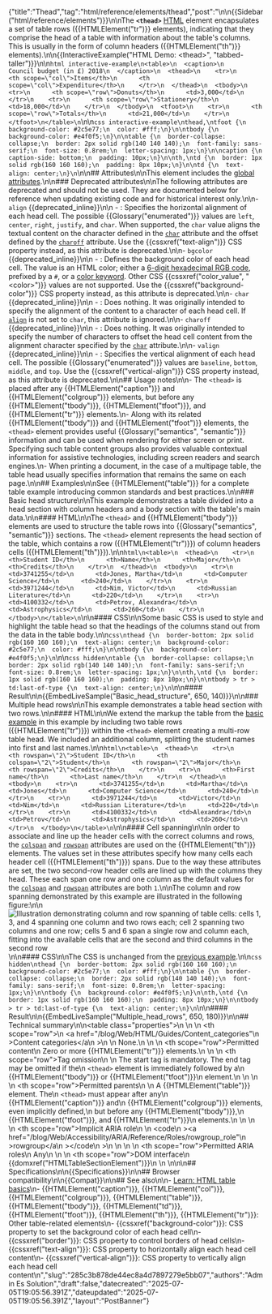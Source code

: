 {"title":"Thead","tag":"html/reference/elements/thead","post":"\n\n{{Sidebar(\"html/reference/elements\")}}\n\nThe **`<thead>`** [HTML](/blog/Web/HTML) element encapsulates a set of table rows ({{HTMLElement(\"tr\")}} elements), indicating that they comprise the head of a table with information about the table's columns. This is usually in the form of column headers ({{HTMLElement(\"th\")}} elements).\n\n{{InteractiveExample(\"HTML Demo: &lt;thead&gt;\", \"tabbed-taller\")}}\n\n```html interactive-example\n<table>\n  <caption>\n    Council budget (in £) 2018\n  </caption>\n  <thead>\n    <tr>\n      <th scope=\"col\">Items</th>\n      <th scope=\"col\">Expenditure</th>\n    </tr>\n  </thead>\n  <tbody>\n    <tr>\n      <th scope=\"row\">Donuts</th>\n      <td>3,000</td>\n    </tr>\n    <tr>\n      <th scope=\"row\">Stationery</th>\n      <td>18,000</td>\n    </tr>\n  </tbody>\n  <tfoot>\n    <tr>\n      <th scope=\"row\">Totals</th>\n      <td>21,000</td>\n    </tr>\n  </tfoot>\n</table>\n```\n\n```css interactive-example\nthead,\ntfoot {\n  background-color: #2c5e77;\n  color: #fff;\n}\n\ntbody {\n  background-color: #e4f0f5;\n}\n\ntable {\n  border-collapse: collapse;\n  border: 2px solid rgb(140 140 140);\n  font-family: sans-serif;\n  font-size: 0.8rem;\n  letter-spacing: 1px;\n}\n\ncaption {\n  caption-side: bottom;\n  padding: 10px;\n}\n\nth,\ntd {\n  border: 1px solid rgb(160 160 160);\n  padding: 8px 10px;\n}\n\ntd {\n  text-align: center;\n}\n```\n\n## Attributes\n\nThis element includes the [global attributes](/blog/Web/HTML/Reference/Global_attributes).\n\n### Deprecated attributes\n\nThe following attributes are deprecated and should not be used. They are documented below for reference when updating existing code and for historical interest only.\n\n- `align` {{deprecated_inline}}\n\n  - : Specifies the horizontal alignment of each head cell. The possible {{Glossary(\"enumerated\")}} values are `left`, `center`, `right`, `justify`, and `char`. When supported, the `char` value aligns the textual content on the character defined in the [`char`](#char) attribute and the offset defined by the [`charoff`](#charoff) attribute. Use the {{cssxref(\"text-align\")}} CSS property instead, as this attribute is deprecated.\n\n- `bgcolor` {{deprecated_inline}}\n\n  - : Defines the background color of each head cell. The value is an HTML color; either a [6-digit hexadecimal RGB code](/blog/Web/CSS/hex-color), prefixed by a `#`, or a [color keyword](/blog/Web/CSS/named-color). Other CSS {{cssxref(\"color_value\", \"&lt;color&gt;\")}} values are not supported. Use the {{cssxref(\"background-color\")}} CSS property instead, as this attribute is deprecated.\n\n- `char` {{deprecated_inline}}\n\n  - : Does nothing. It was originally intended to specify the alignment of the content to a character of each head cell. If [`align`](#align) is not set to `char`, this attribute is ignored.\n\n- `charoff` {{deprecated_inline}}\n\n  - : Does nothing. It was originally intended to specify the number of characters to offset the head cell content from the alignment character specified by the [`char`](#char) attribute.\n\n- `valign` {{deprecated_inline}}\n\n  - : Specifies the vertical alignment of each head cell. The possible {{Glossary(\"enumerated\")}} values are `baseline`, `bottom`, `middle`, and `top`. Use the {{cssxref(\"vertical-align\")}} CSS property instead, as this attribute is deprecated.\n\n## Usage notes\n\n- The `<thead>` is placed after any {{HTMLElement(\"caption\")}} and {{HTMLElement(\"colgroup\")}} elements, but before any {{HTMLElement(\"tbody\")}}, {{HTMLElement(\"tfoot\")}}, and {{HTMLElement(\"tr\")}} elements.\n- Along with its related {{HTMLElement(\"tbody\")}} and {{HTMLElement(\"tfoot\")}} elements, the `<thead>` element provides useful {{Glossary(\"semantics\", \"semantic\")}} information and can be used when rendering for either screen or print. Specifying such table content groups also provides valuable contextual information for assistive technologies, including screen readers and search engines.\n- When printing a document, in the case of a multipage table, the table head usually specifies information that remains the same on each page.\n\n## Examples\n\nSee {{HTMLElement(\"table\")}} for a complete table example introducing common standards and best practices.\n\n### Basic head structure\n\nThis example demonstrates a table divided into a head section with column headers and a body section with the table's main data.\n\n#### HTML\n\nThe `<thead>` and {{HTMLElement(\"tbody\")}} elements are used to structure the table rows into {{Glossary(\"semantics\", \"semantic\")}} sections. The `<thead>` element represents the head section of the table, which contains a row ({{HTMLElement(\"tr\")}}) of column headers cells ({{HTMLElement(\"th\")}}).\n\n```html\n<table>\n  <thead>\n    <tr>\n      <th>Student ID</th>\n      <th>Name</th>\n      <th>Major</th>\n      <th>Credits</th>\n    </tr>\n  </thead>\n  <tbody>\n    <tr>\n      <td>3741255</td>\n      <td>Jones, Martha</td>\n      <td>Computer Science</td>\n      <td>240</td>\n    </tr>\n    <tr>\n      <td>3971244</td>\n      <td>Nim, Victor</td>\n      <td>Russian Literature</td>\n      <td>220</td>\n    </tr>\n    <tr>\n      <td>4100332</td>\n      <td>Petrov, Alexandra</td>\n      <td>Astrophysics</td>\n      <td>260</td>\n    </tr>\n  </tbody>\n</table>\n```\n\n#### CSS\n\nSome basic CSS is used to style and highlight the table head so that the headings of the columns stand out from the data in the table body.\n\n```css\nthead {\n  border-bottom: 2px solid rgb(160 160 160);\n  text-align: center;\n  background-color: #2c5e77;\n  color: #fff;\n}\n\ntbody {\n  background-color: #e4f0f5;\n}\n```\n\n```css hidden\ntable {\n  border-collapse: collapse;\n  border: 2px solid rgb(140 140 140);\n  font-family: sans-serif;\n  font-size: 0.8rem;\n  letter-spacing: 1px;\n}\n\nth,\ntd {\n  border: 1px solid rgb(160 160 160);\n  padding: 8px 10px;\n}\n\ntbody > tr > td:last-of-type {\n  text-align: center;\n}\n```\n\n#### Result\n\n{{EmbedLiveSample(\"Basic_head_structure\", 650, 140)}}\n\n### Multiple head rows\n\nThis example demonstrates a table head section with two rows.\n\n#### HTML\n\nWe extend the markup the table from the [basic example](#basic_head_structure) in this example by including two table rows ({{HTMLElement(\"tr\")}}) within the `<thead>` element creating a multi-row table head. We included an additional column, splitting the student names into first and last names.\n\n```html\n<table>\n  <thead>\n    <tr>\n      <th rowspan=\"2\">Student ID</th>\n      <th colspan=\"2\">Student</th>\n      <th rowspan=\"2\">Major</th>\n      <th rowspan=\"2\">Credits</th>\n    </tr>\n    <tr>\n      <th>First name</th>\n      <th>Last name</th>\n    </tr>\n  </thead>\n  <tbody>\n    <tr>\n      <td>3741255</td>\n      <td>Martha</td>\n      <td>Jones</td>\n      <td>Computer Science</td>\n      <td>240</td>\n    </tr>\n    <tr>\n      <td>3971244</td>\n      <td>Victor</td>\n      <td>Nim</td>\n      <td>Russian Literature</td>\n      <td>220</td>\n    </tr>\n    <tr>\n      <td>4100332</td>\n      <td>Alexandra</td>\n      <td>Petrov</td>\n      <td>Astrophysics</td>\n      <td>260</td>\n    </tr>\n  </tbody>\n</table>\n```\n\n#### Cell spanning\n\nIn order to associate and line up the header cells with the correct columns and rows, the [`colspan`](/blog/Web/HTML/Reference/Elements/th#colspan) and [`rowspan`](/blog/Web/HTML/Reference/Elements/th#rowspan) attributes are used on the {{HTMLElement(\"th\")}} elements. The values set in these attributes specify how many cells each header cell ({{HTMLElement(\"th\")}}) spans. Due to the way these attributes are set, the two second-row header cells are lined up with the columns they head. These each span one row and one column as the default values for the [`colspan`](/blog/Web/HTML/Reference/Elements/th#colspan) and [`rowspan`](/blog/Web/HTML/Reference/Elements/th#rowspan) attributes are both `1`.\n\nThe column and row spanning demonstrated by this example are illustrated in the following figure:\n\n![Illustration demonstrating column and row spanning of table cells: cells 1, 3, and 4 spanning one column and two rows each; cell 2 spanning two columns and one row; cells 5 and 6 span a single row and column each, fitting into the available cells that are the second and third columns in the second row](column-row-span.png)\n\n#### CSS\n\nThe CSS is unchanged from the [previous example](#basic_head_structure).\n\n```css hidden\nthead {\n  border-bottom: 2px solid rgb(160 160 160);\n  background-color: #2c5e77;\n  color: #fff;\n}\n\ntable {\n  border-collapse: collapse;\n  border: 2px solid rgb(140 140 140);\n  font-family: sans-serif;\n  font-size: 0.8rem;\n  letter-spacing: 1px;\n}\n\ntbody {\n  background-color: #e4f0f5;\n}\n\nth,\ntd {\n  border: 1px solid rgb(160 160 160);\n  padding: 8px 10px;\n}\n\ntbody > tr > td:last-of-type {\n  text-align: center;\n}\n```\n\n#### Result\n\n{{EmbedLiveSample(\"Multiple_head_rows\", 650, 180)}}\n\n## Technical summary\n\n<table class=\"properties\">\n  <tbody>\n    <tr>\n      <th scope=\"row\">\n        <a href=\"/blog/Web/HTML/Guides/Content_categories\"\n          >Content categories</a\n        >\n      </th>\n      <td>None.</td>\n    </tr>\n    <tr>\n      <th scope=\"row\">Permitted content</th>\n      <td>Zero or more {{HTMLElement(\"tr\")}} elements.</td>\n    </tr>\n    <tr>\n      <th scope=\"row\">Tag omission</th>\n      <td>\n        The start tag is mandatory. The end tag may be omitted if the\n        <code>&lt;thead&gt;</code> element is immediately followed by a\n        {{HTMLElement(\"tbody\")}} or {{HTMLElement(\"tfoot\")}}\n        element.\n      </td>\n    </tr>\n    <tr>\n      <th scope=\"row\">Permitted parents</th>\n      <td>\n        A {{HTMLElement(\"table\")}} element. The\n        <code>&lt;thead&gt;</code> must appear after any\n        {{HTMLElement(\"caption\")}} and\n        {{HTMLElement(\"colgroup\")}} elements, even implicitly defined,\n        but before any {{HTMLElement(\"tbody\")}},\n        {{HTMLElement(\"tfoot\")}}, and {{HTMLElement(\"tr\")}}\n        elements.\n      </td>\n    </tr>\n    <tr>\n      <th scope=\"row\">Implicit ARIA role</th>\n      <td>\n        <code\n          ><a href=\"/blog/Web/Accessibility/ARIA/Reference/Roles/rowgroup_role\"\n            >rowgroup</a\n          ></code\n        >\n      </td>\n    </tr>\n    <tr>\n      <th scope=\"row\">Permitted ARIA roles</th>\n      <td>Any</td>\n    </tr>\n    <tr>\n      <th scope=\"row\">DOM interface</th>\n      <td>{{domxref(\"HTMLTableSectionElement\")}}</td>\n    </tr>\n  </tbody>\n</table>\n\n## Specifications\n\n{{Specifications}}\n\n## Browser compatibility\n\n{{Compat}}\n\n## See also\n\n- [Learn: HTML table basics](/blog/Learn_web_development/Core/Structuring_content/HTML_table_basics)\n- {{HTMLElement(\"caption\")}}, {{HTMLElement(\"col\")}}, {{HTMLElement(\"colgroup\")}}, {{HTMLElement(\"table\")}}, {{HTMLElement(\"tbody\")}}, {{HTMLElement(\"td\")}}, {{HTMLElement(\"tfoot\")}}, {{HTMLElement(\"th\")}}, {{HTMLElement(\"tr\")}}: Other table-related elements\n- {{cssxref(\"background-color\")}}: CSS property to set the background color of each head cell\n- {{cssxref(\"border\")}}: CSS property to control borders of head cells\n- {{cssxref(\"text-align\")}}: CSS property to horizontally align each head cell content\n- {{cssxref(\"vertical-align\")}}: CSS property to vertically align each head cell content\n","slug":"285c3b878de44ec8a4d7897279e5bb07","authors":"Admin Es Solution","draft":false,"datecreated":"2025-07-05T19:05:56.391Z","dateupdated":"2025-07-05T19:05:56.391Z","layout":"PostBanner"}